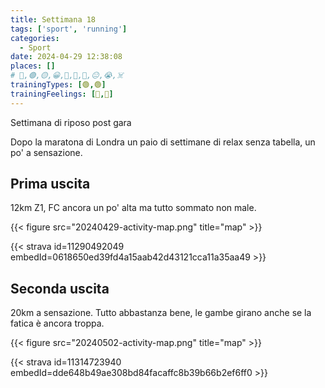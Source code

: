 ```yaml
---
title: Settimana 18
tags: ['sport', 'running']
categories:
  - Sport
date: 2024-04-29 12:38:08
places: []
# 🔴,🟢,🟡,😀,🙁,🫤,🙂,😐,😭,☠️
trainingTypes: [🟢,🟢]
trainingFeelings: [🙂,🙂]
---
```

Settimana di riposo post gara
<!--more--> 

Dopo la maratona di Londra un paio di settimane di relax senza tabella, un po' a sensazione.

## Prima uscita

12km Z1, FC ancora un po' alta ma tutto sommato non male.

{{< figure src="20240429-activity-map.png" title="map" >}}

{{< strava id=11290492049 embedId=0618650ed39fd4a15aab42d43121cca11a35aa49 >}}

## Seconda uscita

20km a sensazione. Tutto abbastanza bene, le gambe girano anche se la fatica è ancora troppa.

{{< figure src="20240502-activity-map.png" title="map" >}}

{{< strava id=11314723940 embedId=dde648b49ae308bd84facaffc8b39b66b2ef6ff0 >}}
